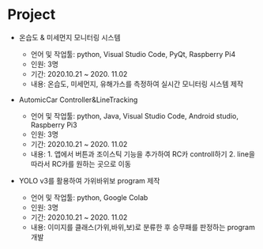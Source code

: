 # Project 

* 온습도 & 미세먼지 모니터링 시스템 
    * 언어 및 작업툴: python, Visual Studio Code, PyQt, Raspberry Pi4
    * 인원: 3명
    * 기간: 2020.10.21 ~ 2020. 11.02
    * 내용: 온습도, 미세먼지, 유해가스를 측정하여 실시간 모니터링 시스템 제작 

* AutomicCar Controller&LineTracking 
    * 언어 및 작업툴: python, Java, Visual Studio Code, Android studio, Raspberry Pi3
    * 인원: 3명
    * 기간: 2020.10.21 ~ 2020. 11.02
    * 내용: 1. 앱에서 버튼과 조이스틱 기능을 추가하여 RC카 controll하기 
            2. line을 따라서 RC카를 원하는 곳으로 이동

*  YOLO v3를 활용하여 가위바위보 program 제작 
    * 언어 및 작업툴: python, Google Colab
    * 인원: 3명
    * 기간: 2020.10.21 ~ 2020. 11.02
    * 내용: 이미지를 클래스(가위,바위,보)로 분류한 후 승무패를 판정하는 program개발 
     